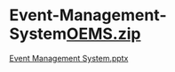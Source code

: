 # Event-Management-System[OEMS.zip](https://github.com/Poojathitme29/Event-Management-System/files/9837446/OEMS.zip)
[Event Management System.pptx](https://github.com/Poojathitme29/Event-Management-System/files/9837447/Event.Management.System.pptx)

